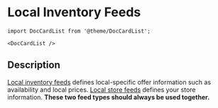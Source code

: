 # Local Inventory Feeds

```mdx-code-block
import DocCardList from '@theme/DocCardList';

<DocCardList />
```

## Description

[Local inventory feeds](/feeds/local-inventory) defines local-specific offer information such as availability and local prices. [Local store feeds](/feeds/local-store) defines your store information. **These two feed types should always be used together.**
